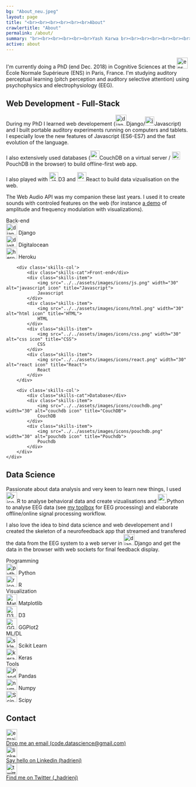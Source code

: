 ```yaml
---
bg: "About_neu.jpeg"
layout: page
title: "<br><br><br><br><br><br>About"
crawlertitle: "About"
permalink: /about/
summary: "br><br><br><br><br><br>Yash Karwa br><br><br><br><br><br><br>Data Analytics - Data Science br><br><br><br><br><br><br> Portland, US"
active: about
---
```


<div class="intro">
    I'm currently doing a PhD (end Dec. 2018) in Cognitive Sciences at the <img class="inline-icon" src="../../assets/images/icons/ens_crop.png" width="30" alt="ens icon" title="ENS"> &Eacute;cole Normale Supérieure (ENS) in Paris, France. I'm studying auditory perceptual learning (pitch perception and auditory selective attention) using psychophysics and electrophysiology (EEG).
</div>

<h2 class='about-h2'>Web Development - Full-Stack</h2>

During my PhD I learned web developement (<img class="inline-icon" src="../../assets/images/icons/django_crop.png" width="30" alt="django icon" title="Django"><span class='salient'>Django</span>/<img class="inline-icon" src="../../assets/images/icons/js.png" width="25" alt="javascript icon" title="Javascript"><span class='salient'>Javascript</span>) and I built portable auditory experiments running on computers and tablets. I especially love the new features of Javascript (<span class='salient'>ES6-ES7</span>) and the fast evolution of the language.

I also extensively used databases (<img class="inline-icon" src="../../assets/images/icons/couchdb_crop.png" width="25" alt="couchdb icon" title="CouchDB"><span class='salient'>CouchDB</span> on a virtual server / <img class="inline-icon" src="../../assets/images/icons/pouchdb.png" width="22" alt="pouchdb icon" title="Pouchdb"><span class='salient'>PouchDB</span> in the browser) to build offline-first web app.

I also played with <img class="inline-icon" src="../../assets/images/icons/d3.png" width="25" alt="d3 icon" title="D3"><span class='salient'>D3</span> and <img class="inline-icon" src="../../assets/images/icons/react.png" width="25" alt="react icon" title="React"><span class='salient'>React</span> to build data vizualisation on the web.

The <span class='salient'>Web Audio API</span> was my companion these last years. I used it to create sounds with controled features on the web (for instance [a demo](https://fm-am.auditory.fr/) of amplitude and frequency modulation with visualizations).

<div class='card-section'>
    <div class='skills'>
        <div class='skills-col'>
            <div class="skills-cat">Back-end</div>
            <div class="skills-item">
                <img src="../../assets/images/icons/django.png" width="30" alt="django icon" title="Django">
                Django
            </div>
            <div class="skills-item">
                <img src="../../assets/images/icons/digitalocean.png" width="30" alt="digitalocean icon" title="Digitalocean">
                Digitalocean
            </div>
            <div class="skills-item">
                <img src="../../assets/images/icons/heroku.png" width="30" alt="heroku icon" title="Heroku">
                Heroku
            </div>
        </div>

        <div class='skills-col'>
            <div class="skills-cat">Front-end</div>
            <div class="skills-item">
                <img src="../../assets/images/icons/js.png" width="30" alt="javascript icon" title="Javascript">
                Javascript
            </div>
            <div class="skills-item">
                <img src="../../assets/images/icons/html.png" width="30" alt="html icon" title="HTML">
                HTML
            </div>
            <div class="skills-item">
                <img src="../../assets/images/icons/css.png" width="30" alt="css icon" title="CSS">
                CSS
            </div>
            <div class="skills-item">
                <img src="../../assets/images/icons/react.png" width="30" alt="react icon" title="React">
                React
            </div>
        </div>

        <div class='skills-col'>
            <div class="skills-cat">Database</div>
            <div class="skills-item">
                <img src="../../assets/images/icons/couchdb.png" width="30" alt="couchdb icon" title="CouchDB">
                CouchDB
            </div>
            <div class="skills-item">
                <img src="../../assets/images/icons/pouchdb.png" width="30" alt="pouchdb icon" title="Pouchdb">
                Pouchdb
            </div>
        </div>
    </div>
</div>

<h2 class='about-h2'>Data Science</h2>

Passionate about data analysis and very keen to learn new things, I used <img class="inline-icon" src="../../assets/images/icons/r_crop.png" width="30" alt="r icon" title="R"><span class='salient'>R</span> to analyse behavioral data and create vizualisations and <img class="inline-icon" src="../../assets/images/icons/python.png" width="25" alt="python icon" title="Python"><span class='salient'>Python</span> to analyse EEG data (see [my toolbox](https://github.com/hadrienj/EEG) for EEG processing) and elaborate offline/online signal processing workflow.

I also love the idea to bind data science and web developement and I created the skeleton of a neurofeedback app that streamed and transfered the data from the EEG system to a web server in <img class="inline-icon" src="../../assets/images/icons/django_crop.png" width="30" alt="django icon" title="Django"><span class='salient'>Django</span> and get the data in the browser with <span class='salient'>web sockets</span> for final feedback display.


<div class='card-section'>
    <div class='skills'>
        <div class='skills-col'>
            <div class="skills-cat">Programming</div>
            <div class="skills-item">
                <img src="../../assets/images/icons/python.png" width="30" alt="python icon" title="Python">
                Python
            </div>
            <div class="skills-item">
                <img src="../../assets/images/icons/r.png" width="30" alt="r icon" title="R">
                R
            </div>
        </div>
        <div class='skills-col'>
            <div class="skills-cat">Visualization</div>
            <div class="skills-item">
                <img src="../../assets/images/icons/matplotlib.png" width="30" alt="Matplotlib icon" title="Matplotlib">
                Matplotlib
            </div>
            <div class="skills-item">
                <img src="../../assets/images/icons/d3.png" width="30" alt="D3 icon" title="D3">
                D3
            </div>
            <div class="skills-item">
                <img src="../../assets/images/icons/ggplot2.png" width="30" alt="GGPlot2 icon" title="GGPlot2">
                GGPlot2
            </div>
        </div>
        <div class='skills-col'>
            <div class="skills-cat">ML/DL</div>
            <div class="skills-item">
                <img src="../../assets/images/icons/sklearn.png" width="30" alt="sklearn icon" title="Scikit Learn">
                Scikit Learn
            </div>
            <div class="skills-item">
                <img src="../../assets/images/icons/keras.png" width="30" alt="keras icon" title="Keras">
                Keras
            </div>
        </div>
        <div class='skills-col'>
            <div class="skills-cat">Tools</div>
            <div class="skills-item">
                <img src="../../assets/images/icons/pandas.png" width="30" alt="Pandas icon" title="Pandas">
                Pandas
            </div>
            <div class="skills-item">
                <img src="../../assets/images/icons/np.png" width="30" alt="numpy icon" title="Numpy">
                Numpy
            </div>
            <div class="skills-item">
                <img src="../../assets/images/icons/scipy.png" width="30" alt="Scipy icon" title="Scipy">
                Scipy
            </div>
        </div>
    </div>
</div>

<h2 class='about-h2'>Contact</h2>

<div class='connect'>
    <div>
        <img src="../../assets/images/flat_web_icon_set/color/Email.png" width="30" alt="email icon" title="Email">
    </div>
    <a href="mailto:code.datascience@gmail.com">
        <div class='connect-text'>
            Drop me an email (code.datascience@gmail.com)
        </div>
    </a>
</div>

<div class='connect'>
    <div>
        <img src="../../assets/images/flat_web_icon_set/color/LinkedIn.png" width="30" alt="linkedin icon" title="Linkedin">
    </div>
    <a href="https://www.linkedin.com/in/hadrienj/">
        <div class='connect-text'>
            Say hello on Linkedin (hadrienj)
        </div>
    </a>
</div>

<div class='connect'>
    <div>
        <img src="../../assets/images/flat_web_icon_set/color/Twitter.png" width="30" alt="twitter icon" title="Twitter">
    </div>
    <a href="https://twitter.com/_hadrienj">
        <div class='connect-text'>
            Find me on Twitter (_hadrienj)
        </div>
    </a>
</div>


